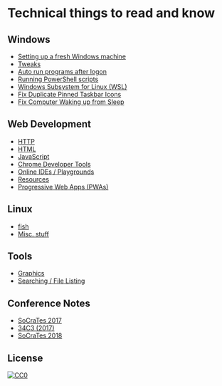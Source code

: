 # Technical things to read and know

## Windows

* [Setting up a fresh Windows machine](windows/setup.md)
* [Tweaks](windows/tweaks.md)
* [Auto run programs after logon](windows/autorun.md)
* [Running PowerShell scripts](windows/powershell.md)
* [Windows Subsystem for Linux (WSL)](windows/wsl.md)
* [Fix Duplicate Pinned Taskbar
  Icons](windows/fix-duplicate-pinned-taskbar-icons.md)
* [Fix Computer Waking up from Sleep](windows/fix-wakeups-from-sleep.md)

## Web Development

* [HTTP](webdev/http.md)
* [HTML](webdev/html.md)
* [JavaScript](webdev/javascript.md)
* [Chrome Developer Tools](webdev/chrome-dev-tools.md)
* [Online IDEs / Playgrounds](webdev/online-ides.md)
* [Resources](webdev/resources.md)
* [Progressive Web Apps (PWAs)](webdev/pwa.md)

## Linux

* [fish](linux/fish.md)
* [Misc. stuff](linux/misc.md)

## Tools

* [Graphics](tools/graphics.md)
* [Searching / File Listing](tools/searching.md)

## Conference Notes

* [SoCraTes 2017](conferences/socrates17.md)
* [34C3 (2017)](conferences/34c3.md)
* [SoCraTes 2018](conferences/socrates18.md)

## License

[![CC0](https://licensebuttons.net/p/zero/1.0/80x15.png)](http://creativecommons.org/publicdomain/zero/1.0/)

